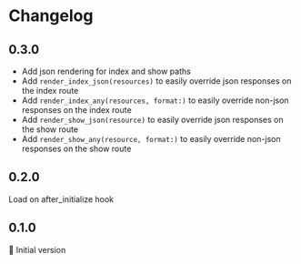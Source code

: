 # Changelog

## 0.3.0

- Add json rendering for index and show paths
- Add `render_index_json(resources)` to easily override json responses on the index route
- Add `render_index_any(resources, format:)` to easily override non-json responses on the index route
- Add `render_show_json(resource)` to easily override json responses on the show route
- Add `render_show_any(resource, format:)` to easily override non-json responses on the show route

## 0.2.0

Load on after_initialize hook

## 0.1.0

:baby: Initial version
